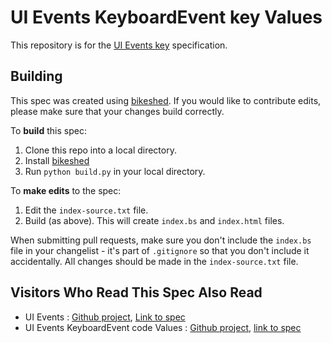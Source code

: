 # UI Events KeyboardEvent key Values

This repository is for the [UI Events key](https://w3c.github.io/uievents-key/)
specification.

## Building

This spec was created using [bikeshed](https://github.com/tabatkins/bikeshed).
If you would like to contribute edits, please make sure that your changes
build correctly.

To **build** this spec:

1. Clone this repo into a local directory.
1. Install [bikeshed](https://github.com/tabatkins/bikeshed)
1. Run `python build.py` in your local directory.

To **make edits** to the spec:

1. Edit the `index-source.txt` file.
2. Build (as above). This will create `index.bs` and `index.html` files.

When submitting pull requests, make sure you don't include the `index.bs`
file in your changelist - it's part of `.gitignore` so that you don't include
it accidentally. All changes should be made in the `index-source.txt`
file.

## Visitors Who Read This Spec Also Read

* UI Events : [Github project](https://github.com/w3c/uievents/), [Link to spec](https://w3c.github.io/uievents/)
* UI Events KeyboardEvent code Values : [Github project](https://github.com/w3c/uievents-code/), [link to spec](https://w3c.github.io/uievents-code/)

